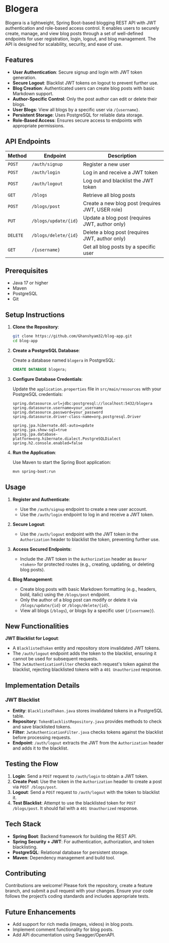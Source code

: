 # Blogera

Blogera is a lightweight, Spring Boot-based blogging REST API with JWT authentication and role-based access control. It enables users to securely create, manage, and view blog posts through a set of well-defined endpoints for user registration, login, logout, and blog management. The API is designed for scalability, security, and ease of use.

## Features

- **User Authentication**: Secure signup and login with JWT token generation.
- **Secure Logout**: Blacklist JWT tokens on logout to prevent further use.
- **Blog Creation**: Authenticated users can create blog posts with basic Markdown support.
- **Author-Specific Control**: Only the post author can edit or delete their blogs.
- **User Blogs**: View all blogs by a specific user via `/{username}`.
- **Persistent Storage**: Uses PostgreSQL for reliable data storage.
- **Role-Based Access**: Ensures secure access to endpoints with appropriate permissions.

## API Endpoints

| Method | Endpoint                     | Description                                         |
|--------|------------------------------|-----------------------------------------------------|
| `POST` | `/auth/signup`              | Register a new user                                 |
| `POST` | `/auth/login`               | Log in and receive a JWT token                     |
| `POST` | `/auth/logout`              | Log out and blacklist the JWT token                |
| `GET`  | `/blogs`                    | Retrieve all blog posts                            |
| `POST` | `/blogs/post`               | Create a new blog post (requires JWT, USER role)   |
| `PUT`  | `/blogs/update/{id}`        | Update a blog post (requires JWT, author only)     |
| `DELETE` | `/blogs/delete/{id}`        | Delete a blog post (requires JWT, author only)     |
| `GET`  | `/{username}`               | Get all blog posts by a specific user              |

## Prerequisites

- Java 17 or higher
- Maven
- PostgreSQL
- Git

## Setup Instructions

1. **Clone the Repository**:

   ```bash
   git clone https://github.com/Ghanshyam32/blog-app.git
   cd blog-app
   ```

2. **Create a PostgreSQL Database**:

   Create a database named `blogera` in PostgreSQL:

   ```sql
   CREATE DATABASE blogera;
   ```

3. **Configure Database Credentials**:

   Update the `application.properties` file in `src/main/resources` with your PostgreSQL credentials:

   ```properties
   spring.datasource.url=jdbc:postgresql://localhost:5432/blogera
   spring.datasource.username=your_username
   spring.datasource.password=your_password
   spring.datasource.driver-class-name=org.postgresql.Driver

   spring.jpa.hibernate.ddl-auto=update
   spring.jpa.show-sql=true
   spring.jpa.database-platform=org.hibernate.dialect.PostgreSQLDialect
   spring.h2.console.enabled=false
   ```

4. **Run the Application**:

   Use Maven to start the Spring Boot application:

   ```bash
   mvn spring-boot:run
   ```

## Usage

1. **Register and Authenticate**:
   - Use the `/auth/signup` endpoint to create a new user account.
   - Use the `/auth/login` endpoint to log in and receive a JWT token.

2. **Secure Logout**:
   - Use the `/auth/logout` endpoint with the JWT token in the `Authorization` header to blacklist the token, preventing further use.

3. **Access Secured Endpoints**:
   - Include the JWT token in the `Authorization` header as `Bearer <token>` for protected routes (e.g., creating, updating, or deleting blog posts).

4. **Blog Management**:
   - Create blog posts with basic Markdown formatting (e.g., headers, bold, italic) using the `/blogs/post` endpoint.
   - Only the author of a blog post can modify or delete it via `/blogs/update/{id}` or `/blogs/delete/{id}`.
   - View all blogs (`/blogs`), or blogs by a specific user (`/{username}`).

## New Functionalities

**JWT Blacklist for Logout**:
   - A `BlacklistedToken` entity and repository store invalidated JWT tokens.
   - The `/auth/logout` endpoint adds the token to the blacklist, ensuring it cannot be used for subsequent requests.
   - The `JwtAuthenticationFilter` checks each request's token against the blacklist, rejecting blacklisted tokens with a `401 Unauthorized` response.

## Implementation Details

### JWT Blacklist
- **Entity**: `BlacklistedToken.java` stores invalidated tokens in a PostgreSQL table.
- **Repository**: `TokenBlacklistRepository.java` provides methods to check and save blacklisted tokens.
- **Filter**: `JwtAuthenticationFilter.java` checks tokens against the blacklist before processing requests.
- **Endpoint**: `/auth/logout` extracts the JWT from the `Authorization` header and adds it to the blacklist.


## Testing the Flow

1. **Login**: Send a `POST` request to `/auth/login` to obtain a JWT token.
2. **Create Post**: Use the token in the `Authorization` header to create a post via `POST /blogs/post`.
3. **Logout**: Send a `POST` request to `/auth/logout` with the token to blacklist it.
4. **Test Blacklist**: Attempt to use the blacklisted token for `POST /blogs/post`. It should fail with a `401 Unauthorized` response.

## Tech Stack

- **Spring Boot**: Backend framework for building the REST API.
- **Spring Security + JWT**: For authentication, authorization, and token blacklisting.
- **PostgreSQL**: Relational database for persistent storage.
- **Maven**: Dependency management and build tool.

## Contributing

Contributions are welcome! Please fork the repository, create a feature branch, and submit a pull request with your changes. Ensure your code follows the project’s coding standards and includes appropriate tests.

## Future Enhancements

- Add support for rich media (images, videos) in blog posts.
- Implement comment functionality for blog posts.
- Add API documentation using Swagger/OpenAPI.